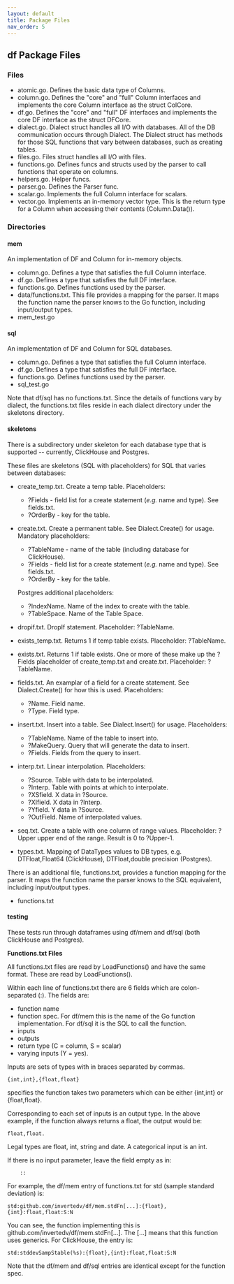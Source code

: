 ```yaml
---
layout: default
title: Package Files
nav_order: 5
---
```


## df Package Files


### Files
- atomic.go. Defines the basic data type of Columns.
- column.go. Defines the "core" and "full" Column interfaces and implements the core Column interface as the struct ColCore.
- df.go. Defines the "core" and "full" DF interfaces and implements the core DF interface as the struct DFCore.
- dialect.go. Dialect struct handles all I/O with databases.  All of the DB communication occurs through Dialect. The Dialect struct has methods for those SQL functions that vary between databases, such as creating tables.
- files.go. Files struct handles all I/O with files.
- functions.go. Defines funcs and structs used by the parser to call functions that operate on columns.
- helpers.go. Helper funcs.
- parser.go. Defines the Parser func.
- scalar.go. Implements the full Column interface for scalars.
- vector.go. Implements an in-memory vector type. This is the return type for  a Column when accessing their contents (Column.Data()).

### Directories

#### mem

An implementation of DF and Column for in-memory objects.

- column.go. Defines a type that satisfies the full Column interface.
- df.go. Defines a type that satisfies the full DF interface.
- functions.go. Defines functions used by the parser.
- data/functions.txt. This file provides a mapping for the parser. It maps the function name the parser knows to the Go function, including input/output types.
- mem_test.go

#### sql

An implementation of DF and Column for SQL databases.

- column.go. Defines a type that satisfies the full Column interface.
- df.go. Defines a type that satisfies the full DF interface.
- functions.go. Defines functions used by the parser.
- sql_test.go

Note that df/sql has no functions.txt.  Since the details of functions vary by dialect, the functions.txt files
reside in each dialect directory under the skeletons directory.

#### skeletons

There is a subdirectory under skeleton for each database type that is supported -- currently, ClickHouse and Postgres. 


These files are skeletons (SQL with placeholders) for SQL that varies between databases:

- create_temp.txt. Create a temp table. Placeholders: 
    - ?Fields  - field list for a create statement (*e.g.* name and type). See fields.txt.
    - ?OrderBy - key for the table.
- create.txt. Create a permanent table. See Dialect.Create() for usage. Mandatory placeholders: 
    - ?TableName - name of the table (including database for ClickHouse).
    - ?Fields  - field list for a create statement (*e.g.* name and type). See fields.txt.
    - ?OrderBy - key for the table.

    Postgres additional placeholders: 
    - ?IndexName. Name of the index to create with the table.
    - ?TableSpace. Name of the Table Space.
- dropif.txt. DropIf statement. Placeholder: ?TableName.
- exists_temp.txt. Returns 1 if temp table exists. Placeholder: ?TableName.
- exists.txt. Returns 1 if table exists. One or more of these make up the ?Fields placeholder of create_temp.txt and create.txt. Placeholder: ?TableName.
- fields.txt. An examplar of a field for a create statement. See Dialect.Create() for how this is used. Placeholders: 
    - ?Name. Field name.
    - ?Type. Field type.
- insert.txt. Insert into a table. See Dialect.Insert() for usage. Placeholders: 
    - ?TableName. Name of the table to insert into.
    - ?MakeQuery. Query that will generate the data to insert.
    - ?Fields. Fields from the query to insert. 
- interp.txt. Linear interpolation. Placeholders:
    - ?Source. Table with data to be interpolated.
    - ?Interp. Table with points at which to interpolate.
    - ?XSfield. X data in ?Source.
    - ?XIfield. X data in ?Interp.
    - ?Yfield. Y data in ?Source.
    - ?OutField. Name of interpolated values.
- seq.txt. Create a table with one column of range values. Placeholder: ?Upper upper end of the range. Result is 0 to ?Upper-1.
- types.txt. Mapping of DataTypes values to DB types, e.g. DTFloat,Float64 (ClickHouse), DTFloat,double precision (Postgres).

There is an additional file, functions.txt, provides a function mapping for the parser. It maps the function name the parser knows to the SQL equivalent, including input/output types.  

- functions.txt

#### testing

These tests run through dataframes using df/mem and df/sql (both ClickHouse and Postgres).


**Functions.txt Files**

All functions.txt files are read by LoadFunctions() and have the same format.  These are read by LoadFunctions().

Within each line of functions.txt there are 6 fields which are colon-separated (:). The fields are:

- function name
- function spec. For df/mem this is the name of the Go function implementation. For df/sql it is the SQL to call the function.
- inputs
- outputs
- return type (C = column, S = scalar)
- varying inputs (Y = yes).

Inputs are sets of types with in braces separated by commas.

    {int,int},{float,float}

specifies the function takes two parameters which can be either {int,int} or {float,float}.

Corresponding to each set of inputs is an output type.  In the above example, if the function always
 returns a float, the output would be:

	float,float.

 Legal types are float, int, string and date.  A categorical input is an int.

If there is no input parameter, leave the field empty as in:

        ::

For example, the df/mem entry of functions.txt for std (sample standard deviation) is:

    std:github.com/invertedv/df/mem.stdFn[...]:{float},{int}:float,float:S:N

You can see, the function implementing this is github.com/invertedv/df/mem.stdFn[...].  The [...] means that this function uses generics.
For ClickHouse, the entry is:

    std:stddevSampStable(%s):{float},{int}:float,float:S:N

Note that the df/mem and df/sql entries are identical except for the function spec.
